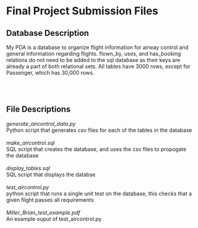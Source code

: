 # Final Project Submission Files

## Database Description
My PDA is a database to organize flight information for airway control and general information regarding flights. flown_by, uses, and has_booking relations do not need to be added to the sql database as their keys are already a part of both relational sets. All tables have 3000 rows, except for Passenger, which has 30,000 rows.



<br/><br/>
## File Descriptions
*generate_aircontrol_data.py*<br/>
Python script that generates csv files for each of the tables in the database<br/><br/>
*make_aircontrol.sql*<br/>
SQL script that creates the database, and uses the csv files to propogate the database<br/><br/>
*display_tables.sql*<br/>
SQL script that displays the databse<br/><br/>
*test_aircontrol.py*<br/>
python script that runs a single unit test on the database, this checks that a given filght passes all requirements<br/><br/>
*Miller_Brian_test_example.pdf*<br/>
An example ouput of test_aircontrol.py<br/>
